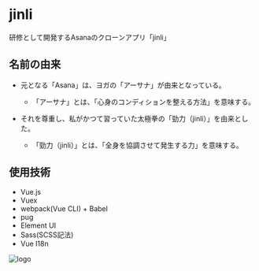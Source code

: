 # jinli
研修として開発するAsanaのクローンアプリ「jinli」

## 名前の由来
- 元となる「Asana」は、ヨガの「アーサナ」が由来となっている。
  - 「アーサナ」とは、「心身のコンディションを整える方法」を意味する。

- それを尊重し、私がかつて習っていた太極拳の「勁力（jinli）」を由来とした。
  - 「勁力（jinli）」とは、「全身を協調させて発生する力」を意味する。

## 使用技術
- Vue.js
- Vuex
- webpack(Vue CLI) + Babel
- pug
- Element UI
- Sass(SCSS記法)
- Vue I18n

![logo](https://user-images.githubusercontent.com/38747501/79195982-2de77c80-7e6a-11ea-9f27-8d24f37824a5.gif)
